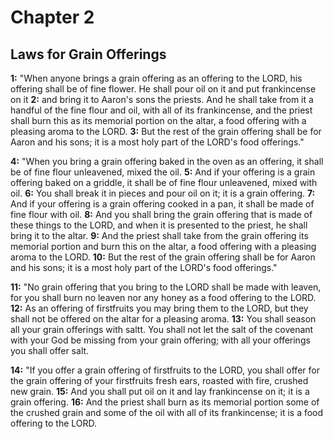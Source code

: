 # Chapter 2

## Laws for Grain Offerings

**1:** "When anyone brings a grain offering as an offering to the LORD, his offering shall be of fine flower. He shall pour oil on it and put frankincense on it
**2:** and bring it to Aaron's sons the priests. And he shall take from it a handful of the fine flour and oil, with all of its frankincense, and the priest shall burn this as its memorial portion on the altar, a food offering with a pleasing aroma to the LORD.
**3:** But the rest of the grain offering shall be for Aaron and his sons; it is a most holy part of the LORD's food offerings."

**4:** "When you bring a grain offering baked in the oven as an offering, it shall be of fine flour unleavened, mixed the oil.
**5:** And if your offering is a grain offering baked on a griddle, it shall be of fine flour unleavened, mixed with oil.
**6:** You shall break it in pieces and pour oil on it; it is a grain offering.
**7:** And if your offering is a grain offering cooked in a pan, it shall be made of fine flour with oil.
**8:** And you shall bring the grain offering that is made of these things to the LORD, and when it is presented to the priest, he shall bring it to the altar.
**9:** And the priest shall take from the grain offering its memorial portion and burn this on the altar, a food offering with a pleasing aroma to the LORD.
**10:** But the rest of the grain offering shall be for Aaron and his sons; it is a most holy part of the LORD's food offerings."

**11:** "No grain offering that you bring to the LORD shall be made with leaven, for you shall burn no leaven nor any honey as a food offering to the LORD.
**12:** As an offering of firstfruits you may bring them to the LORD, but they shall not be offered on the altar for a pleasing aroma.
**13:** You shall season all your grain offerings with saltt. You shall not let the salt of the covenant with your God be missing from your grain offering; with all your offerings you shall offer salt.

**14:** "If you offer a grain offering of firstfruits to the LORD, you shall offer for the grain offering of your firstfruits fresh ears, roasted with fire, crushed new grain.
**15:** And you shall put oil on it and lay frankincense on it; it is a grain offering.
**16:** And the priest shall burn as its memorial portion some of the crushed grain and some of the oil with all of its frankincense; it is a food offering to the LORD.
